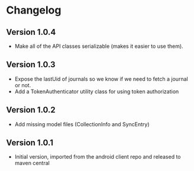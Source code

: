 # Changelog

## Version 1.0.4
* Make all of the API classes serializable (makes it easier to use them).

## Version 1.0.3
* Expose the lastUid of journals so we know if we need to fetch a journal or not.
* Add a TokenAuthenticator utility class for using token authorization

## Version 1.0.2
* Add missing model files (CollectionInfo and SyncEntry)

## Version 1.0.1
* Initial version, imported from the android client repo and released to maven central
